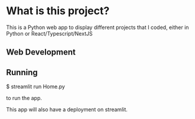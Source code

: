 # What is this project?
This is a Python web app to display different projects that I coded, either in Python or React/Typescript/NextJS

## Web Development

## Running
$ streamlit run Home.py

to run the app.

This app will also have a deployment on streamlit.